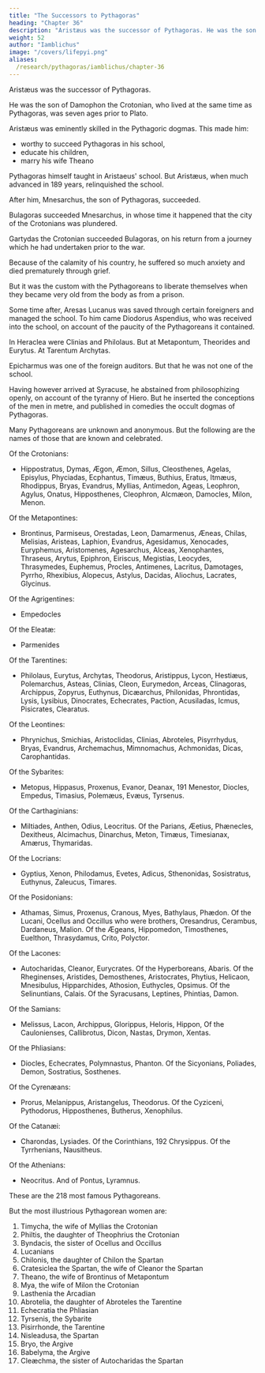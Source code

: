 ```yaml
---
title: "The Successors to Pythagoras"
heading: "Chapter 36"
description: "Aristæus was the successor of Pythagoras. He was the son of Damophon the Crotonian, who lived at the same time as Pythagoras, was seven ages prior to Plato"
weight: 52
author: "Iamblichus"
image: "/covers/lifepyi.png"
aliases:
  /research/pythagoras/iamblichus/chapter-36
--- 
```




Aristæus was the successor of Pythagoras. 

He was the son of Damophon the Crotonian, who lived at the same time as Pythagoras, was seven ages prior to Plato.

Aristæus was eminently skilled in the Pythagoric dogmas. This made him:
- worthy to succeed Pythagoras in his school,
- educate his children,
- marry his wife Theano

Pythagoras himself taught in Aristaeus' school.  <!-- forty years wanting one, and to have lived nearly 100 years. --> But Aristæus, when much advanced in 189 years, relinquished the school.

After him, Mnesarchus, the son of Pythagoras, succeeded. 

Bulagoras succeeded Mnesarchus, in whose time it happened that the city of the Crotonians was plundered. 

Gartydas the Crotonian succeeded Bulagoras, on his return from a journey which he had undertaken prior to the war.

Because of the calamity of his country, he suffered so much anxiety and died prematurely through grief. 

But it was the custom with the Pythagoreans to liberate themselves when they became very old from the body as from a prison.

Some time after, Aresas Lucanus was saved through certain foreigners and managed the school. To him came Diodorus Aspendius, who was received into the school, on account of the paucity of the Pythagoreans it contained. 

In Heraclea were Clinias and Philolaus. But at Metapontum, Theorides and Eurytus. At Tarentum Archytas. 

Epicharmus was one of the foreign auditors. But that he was not one of the school. 

Having however arrived at Syracuse, he abstained from philosophizing openly, on account of the tyranny of Hiero. But he inserted the conceptions of the men in metre, and published in comedies the occult dogmas of Pythagoras.

Many Pythagoreans are unknown and anonymous. But the following are the names of those that are known and celebrated. 

Of the Crotonians:
- Hippostratus, Dymas, Ægon, Æmon, Sillus, Cleosthenes, Agelas, Episylus, Phyciadas, Ecphantus, Timæus, Buthius, Eratus, Itmæus, Rhodippus, Bryas, Evandrus, Myllias, Antimedon, Ageas, Leophron, Agylus, Onatus, Hipposthenes, Cleophron, Alcmæon, Damocles, Milon, Menon. 

Of the Metapontines:
- Brontinus, Parmiseus, Orestadas, Leon, Damarmenus, Æneas, Chilas, Melisias, Aristeas, Laphion, Evandrus, Agesidamus, Xenocades, Euryphemus, Aristomenes, Agesarchus, Alceas, Xenophantes, Thraseus, Arytus, Epiphron, Eiriscus, Megistias, Leocydes, Thrasymedes, Euphemus, Procles, Antimenes, Lacritus, Damotages, Pyrrho, Rhexibius, Alopecus, Astylus, Dacidas, Aliochus, Lacrates, Glycinus. 

Of the Agrigentines:
- Empedocles

Of the Eleatæ:
- Parmenides

Of the Tarentines:
- Philolaus, Eurytus, Archytas, Theodorus, Aristippus, Lycon, Hestiæus, Polemarchus, Asteas, Clinias, Cleon, Eurymedon, Arceas, Clinagoras, Archippus, Zopyrus, Euthynus, Dicæarchus, Philonidas, Phrontidas, Lysis, Lysibius, Dinocrates, Echecrates, Paction, Acusiladas, Icmus, Pisicrates, Clearatus.

Of the Leontines:
- Phrynichus, Smichias, Aristoclidas, Clinias, Abroteles, Pisyrrhydus, Bryas, Evandrus, Archemachus, Mimnomachus, Achmonidas, Dicas, Carophantidas. 

Of the Sybarites:
- Metopus, Hippasus, Proxenus, Evanor, Deanax, 191 Menestor, Diocles, Empedus, Timasius, Polemæus, Evæus, Tyrsenus. 

Of the Carthaginians:
- Miltiades, Anthen, Odius, Leocritus. Of the Parians, Æetius, Phænecles, Dexitheus, Alcimachus, Dinarchus, Meton, Timæus, Timesianax, Amærus, Thymaridas. 

Of the Locrians:
- Gyptius, Xenon, Philodamus, Evetes, Adicus, Sthenonidas, Sosistratus, Euthynus, Zaleucus, Timares. 

Of the Posidonians:
- Athamas, Simus, Proxenus, Cranous, Myes, Bathylaus, Phædon. Of the Lucani, Ocellus and Occillus who were brothers, Oresandrus, Cerambus, Dardaneus, Malion. Of the Ægeans, Hippomedon, Timosthenes, Euelthon, Thrasydamus, Crito, Polyctor. 

Of the Lacones:
- Autocharidas, Cleanor, Eurycrates. Of the Hyperboreans, Abaris. Of the Rheginenses, Aristides, Demosthenes, Aristocrates, Phytius, Helicaon, Mnesibulus, Hipparchides, Athosion, Euthycles, Opsimus. Of the Selinuntians, Calais. Of the Syracusans, Leptines, Phintias, Damon. 

Of the Samians:
- Melissus, Lacon, Archippus, Glorippus, Heloris, Hippon, Of the Caulonienses, Callibrotus, Dicon, Nastas, Drymon, Xentas. 

Of the Phliasians:
- Diocles, Echecrates, Polymnastus, Phanton. Of the Sicyonians, Poliades, Demon, Sostratius, Sosthenes. 

Of the Cyrenæans:
- Prorus, Melanippus, Aristangelus, Theodorus. Of the Cyziceni, Pythodorus, Hipposthenes, Butherus, Xenophilus. 

Of the Catanæi:
- Charondas, Lysiades. Of the Corinthians, 192 Chrysippus. Of the Tyrrhenians, Nausitheus. 

Of the Athenians:
- Neocritus. And of Pontus, Lyramnus. 

These are the 218 most famous Pythagoreans. 

But the most illustrious Pythagorean women are:

1. Timycha, the wife of Myllias the Crotonian
2. Philtis, the daughter of Theophrius the Crotonian
3. Byndacis, the sister of Ocellus and Occillus
4. Lucanians
5. Chilonis, the daughter of Chilon the Spartan
6. Cratesiclea the Spartan, the wife of Cleanor the Spartan
7. Theano, the wife of Brontinus of Metapontum
8. Mya, the wife of Milon the Crotonian
9. Lasthenia the Arcadian
10. Abrotelia, the daughter of Abroteles the Tarentine
11. Echecratia the Phliasian
12. Tyrsenis, the Sybarite
13. Pisirrhonde, the Tarentine
14. Nisleadusa, the Spartan
15. Bryo, the Argive
16. Babelyma, the Argive
17. Cleæchma, the sister of Autocharidas the Spartan
